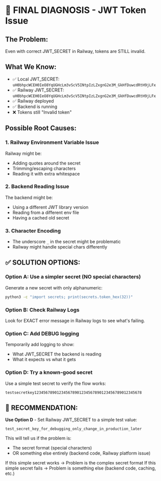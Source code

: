 # 🚨 FINAL DIAGNOSIS - JWT Token Issue

## The Problem:
Even with correct JWT_SECRET in Railway, tokens are STILL invalid.

## What We Know:
- ✅ Local JWT_SECRET: `uH0bhpcWCEH0IeO8YqUGHcLm3vScV5INtpIzLZxgnG2e3M_GkHfDuwcdRtH9jLFx`
- ✅ Railway JWT_SECRET: `uH0bhpcWCEH0IeO8YqUGHcLm3vScV5INtpIzLZxgnG2e3M_GkHfDuwcdRtH9jLFx`
- ✅ Railway deployed
- ✅ Backend is running
- ❌ Tokens still "Invalid token"

## Possible Root Causes:

### 1. Railway Environment Variable Issue
Railway might be:
- Adding quotes around the secret
- Trimming/escaping characters
- Reading it with extra whitespace

### 2. Backend Reading Issue  
The backend might be:
- Using a different JWT library version
- Reading from a different env file
- Having a cached old secret

### 3. Character Encoding
- The underscore `_` in the secret might be problematic
- Railway might handle special chars differently

## ✅ SOLUTION OPTIONS:

### Option A: Use a simpler secret (NO special characters)
Generate a new secret with only alphanumeric:
```bash
python3 -c "import secrets; print(secrets.token_hex(32))"
```

### Option B: Check Railway Logs
Look for EXACT error message in Railway logs to see what's failing.

### Option C: Add DEBUG logging
Temporarily add logging to show:
- What JWT_SECRET the backend is reading
- What it expects vs what it gets

### Option D: Try a known-good secret
Use a simple test secret to verify the flow works:
```
testsecretkey123456789012345678901234567890123456789012345678
```

## 🎯 RECOMMENDATION:

**Use Option D** - Set Railway JWT_SECRET to a simple test value:
```
test_secret_key_for_debugging_only_change_in_production_later
```

This will tell us if the problem is:
- The secret format (special characters)
- OR something else entirely (backend code, Railway platform issue)

If this simple secret works → Problem is the complex secret format
If this simple secret fails → Problem is something else (backend code, caching, etc.)

